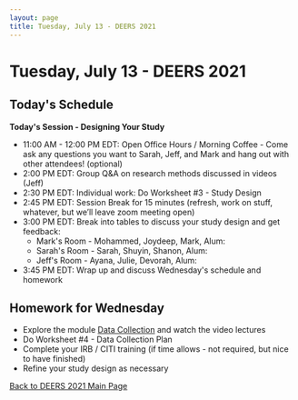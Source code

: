 ```yaml
---
layout: page
title: Tuesday, July 13 - DEERS 2021
---
```


# Tuesday, July 13 - DEERS 2021

## Today's Schedule

__Today's Session - Designing Your Study__

* 11:00 AM - 12:00 PM EDT: Open Office Hours / Morning Coffee - Come ask any questions you want to Sarah, Jeff, and Mark and hang out with other attendees!  (optional)
* 2:00 PM EDT: Group Q&A on research methods discussed in videos (Jeff)
* 2:30 PM EDT: Individual work: Do Worksheet #3 - Study Design
* 2:45 PM EDT: Session Break for 15 minutes (refresh, work on stuff, whatever, but we’ll leave zoom meeting open)
* 3:00 PM EDT: Break into tables to discuss your study design and get feedback:
    * Mark's Room - Mohammed, Joydeep, Mark, Alum:
    * Sarah's Room - Sarah, Shuyin, Shanon, Alum:
    * Jeff's Room - Ayana, Julie, Devorah, Alum:
* 3:45 PM EDT: Wrap up and discuss Wednesday's schedule and homework

## Homework for Wednesday

* Explore the module [Data Collection](http://empiricalcsed.org/modules/data%20collection/introduction/) and watch the video lectures
* Do Worksheet #4 - Data Collection Plan
* Complete your IRB / CITI training (if time allows - not required, but nice to have finished)
* Refine your study design as necessary

[Back to DEERS 2021 Main Page](/deers2021)
